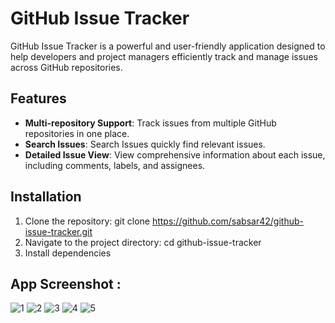 # GitHub Issue Tracker

GitHub Issue Tracker is a powerful and user-friendly application designed to help developers and project managers efficiently track and manage issues across GitHub repositories.

## Features

- **Multi-repository Support**: Track issues from multiple GitHub repositories in one place.
- **Search Issues**: Search Issues quickly find relevant issues.
- **Detailed Issue View**: View comprehensive information about each issue, including comments, labels, and assignees.

## Installation

1. Clone the repository: git clone https://github.com/sabsar42/github-issue-tracker.git
2. Navigate to the project directory: cd github-issue-tracker
3. Install dependencies

## App Screenshot :

![1](https://github.com/user-attachments/assets/3454ab4f-af4a-49f2-b37f-132c4b122ae1)
![2](https://github.com/user-attachments/assets/2d39dba1-ba82-4b08-a238-87c0ccc12403)
![3](https://github.com/user-attachments/assets/37f8004f-c3cd-4975-9cea-47c68aa454ff)
![4](https://github.com/user-attachments/assets/f1dc3891-6040-49b2-b01c-47b969bf00db)
![5](https://github.com/user-attachments/assets/10cf20e2-faa4-43f4-9014-03d9fe235569)

